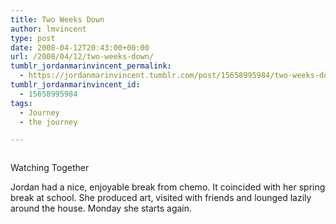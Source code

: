 ```yaml
---
title: Two Weeks Down
author: lmvincent
type: post
date: 2008-04-12T20:43:00+00:00
url: /2008/04/12/two-weeks-down/
tumblr_jordanmarinvincent_permalink:
  - https://jordanmarinvincent.tumblr.com/post/15658995984/two-weeks-down
tumblr_jordanmarinvincent_id:
  - 15658995984
tags:
  - Journey
  - the journey

---
```

<a href="https://www.flickr.com/photos/larryvincent/2409568288/" title="photo sharing" target="_blank" rel="noopener"><img src="https://farm3.static.flickr.com/2033/2409568288_a34be61203_m.jpg" alt="" /></a>

Watching Together

Jordan had a nice, enjoyable break from chemo. It coincided with her spring break at school. She produced art, visited with friends and lounged lazily around the house. Monday she starts again.

<div class="blogger-post-footer">
  <img loading="lazy" width="1" height="1" src="https://blogger.googleusercontent.com/tracker/9039099668816362935-1979431795358757452?l=jordansjourney2.blogspot.com" alt="" />
</div>
